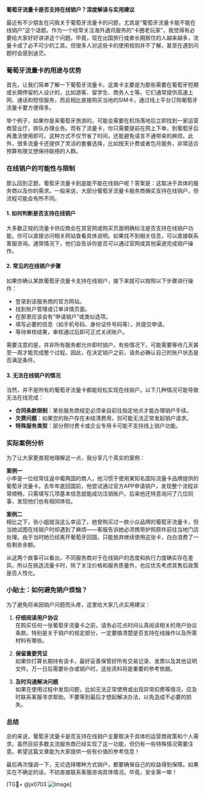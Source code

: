 **葡萄牙流量卡是否支持在线销户？深度解读与实用建议**

最近有不少朋友在问我关于葡萄牙流量卡的问题，尤其是“葡萄牙流量卡能不能在线销户”这个话题。作为一个经常关注海外通讯服务的“卡圈老玩家”，我觉得有必要给大家好好讲讲这个问题。毕竟，现在出国旅行或者长期居住的人越来越多，流量卡成了必不可少的工具。但很多人对这些卡的使用规则并不了解，甚至在遇到问题时会感到迷茫。

### 葡萄牙流量卡的用途与优势

首先，让我们简单了解一下葡萄牙流量卡。这类卡主要是为那些需要在葡萄牙短期或长期停留的人设计的，比如游客、留学生、商务人士等。它们通常提供高速上网、通话和短信服务，而且相比直接购买当地的SIM卡，通过线上平台订购葡萄牙流量卡要方便得多。

举个例子，如果你是来葡萄牙旅游的，可能会需要在机场落地后立即找到一家运营商营业厅，排队办理业务。而有了流量卡，你只需要提前在网上下单，到葡萄牙后再激活使用即可。这种方式不仅节省了时间，还能避免语言不通带来的麻烦。此外，很多流量卡还提供了灵活的套餐选择，比如按天计费或者包月服务，非常适合预算有限又想保持联络的人群。

### 在线销户的可能性与限制

那么回到正题，葡萄牙流量卡到底能不能在线销户呢？答案是：这取决于具体的服务商以及你的需求。一般来说，大部分葡萄牙流量卡服务商确实支持在线销户，但流程可能会有所不同。

#### 1. **如何判断是否支持在线销户**
大多数正规的流量卡供应商会在其官网或购买页面明确标注是否支持在线销户功能。你可以直接访问相关网站查看具体说明。如果找不到相关信息，可以直接联系客服咨询。通常情况下，他们会告诉你是否可以通过官网或其他渠道完成销户操作。

#### 2. **常见的在线销户步骤**
如果你确认某款葡萄牙流量卡支持在线销户，接下来就可以按照以下步骤进行操作：
- 登录到该服务商的官方网站。
- 找到账户管理或订单详情页面。
- 在那里应该会有“申请销户”或类似选项。
- 填写必要的信息（如手机号码、身份证件号码等），并提交申请。
- 等待审核结果，审核通过后即可正式关闭账户。

需要注意的是，并非所有服务都允许即时销户。有些情况下，可能需要等待几天甚至一周才能完成整个过程。因此，在决定销户之前，请务必确认自己的账户状态是否满足条件。

#### 3. **无法在线销户的情况**
当然，并不是所有的葡萄牙流量卡都能轻松实现在线销户。以下几种情况可能导致无法在线完成：
- **合同条款限制**：某些服务商规定必须亲自前往指定地点才能办理销户手续。
- **欠费问题**：如果您的账户存在未结清费用，则可能无法正常发起销户请求。
- **特殊服务类型**：部分预付费卡或企业专用卡可能不支持线上销户功能。

### 实际案例分析

为了让大家更直观地理解这一点，我分享几个真实的案例：

**案例一**  
小李是一位经常往返中葡两国的商人，他习惯于使用某知名国际流量卡品牌提供的葡萄牙流量卡。去年年底回国前，他尝试通过官方APP申请销户，发现整个流程非常顺畅，只需填写几项基本信息就能成功注销账户。后来他还特意询问了几位同事，发现他们也有相同体验。

**案例二**  
相比之下，张小姐就没这么幸运了。她曾购买过一款小众品牌的葡萄牙流量卡，但当她试图在线销户时却遇到了麻烦——客服告诉她必须携带护照原件前往当地门店处理。由于当时她已经离开葡萄牙回国，只能放弃继续使用这张卡，白白浪费了一些剩余余额。

从这两个故事可以看出，不同服务商对于在线销户的态度和执行力度确实存在差异。所以在挑选流量卡时，除了关注价格和服务质量外，也应优先考虑其售后政策是否人性化。

### 小贴士：如何避免销户烦恼？

为了避免将来因销户问题而头疼，这里给大家几点实用建议：

1. **仔细阅读用户协议**  
   在购买任何一张葡萄牙流量卡之前，请务必花点时间认真阅读相关的用户协议条款。特别是关于销户的规定部分，一定要搞清楚是否支持在线操作以及所需材料有哪些。

2. **保留重要凭证**  
   如果你打算长期持有该卡，最好妥善保管好所有交易记录、发票以及其他证明文件。万一日后需要补办或销户时，这些资料将是重要的参考依据。

3. **及时沟通解决问题**  
   如果在使用过程中发现问题，比如无法正常使用或出现异常扣费等情况，应及时联系客服寻求帮助。不要等到最后才想起解决办法，以免造成不必要的损失。

### 总结

总的来说，葡萄牙流量卡是否支持在线销户主要取决于具体的运营商政策和个人需求。虽然目前多数主流服务商已经实现了这一功能，但仍有一些特殊情况需要注意。希望这篇文章能为大家提供一些有价值的参考信息！

最后再次强调一下，无论选择哪种方式销户，都要确保自己的权益得到保障。如果实在不确定的话，不妨直接联系客服咨询具体情况。毕竟，安全第一嘛！

[TG💪+ @jx0703 ![Image](https://github.com/user-attachments/assets/dbca1d08-cadb-493c-b0ec-ad6f7a83f270)]